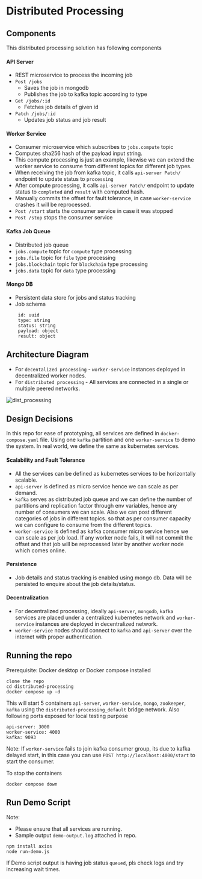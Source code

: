 # Distributed Processing

## Components
This distributed processing solution has following components

#### API Server 
  - REST microservice to process the incoming job
  - `Post /jobs `
    - Saves the job in mongodb
    - Publishes the job to kafka topic according to type
  - `Get /jobs/:id `
    - Fetches job details of given id
  - `Patch /jobs/:id `
    - Updates job status and job result  
  
#### Worker Service
  - Consumer microservice which subscribes to `jobs.compute` topic
  - Computes sha256 hash of the payload input string.
  - This compute processing is just an example, likewise we can extend the worker service to consume from different topics for different job types.
  - When receiving the job from kafka topic, it calls `api-server Patch/` endpoint to update status to `processing`
  - After compute processing, it calls `api-server Patch/` endpoint to update status to `completed` and `result` with computed hash.
  - Manually commits the offset for fault tolerance, in case `worker-service` crashes it will be reprocessed.
  - `Post /start` starts the consumer service in case it was stopped
  - `Post /stop` stops the consumer service

#### Kafka Job Queue
  - Distributed job queue
  - `jobs.compute` topic for `compute` type processing
  - `jobs.file` topic for `file` type processing
  - `jobs.blockchain` topic for `blockchain` type processing
  - `jobs.data` topic for `data` type processing

#### Mongo DB
  - Persistent data store for jobs and status tracking
  - Job schema
     ```
      id: uuid
      type: string
      status: string
      payload: object
      result: object 
     ```
     
## Architecture Diagram

- For `decentalized processing` - `worker-service` instances deployed in decentralized worker nodes.
- For `distributed processing`   - All services are connected in a single or multiple peered networks.
   
![dist_processing](https://github.com/user-attachments/assets/382e4948-173f-4dc2-bc10-ac44726be838)

## Design Decisions
In this repo for ease of prototyping, all services are defined in `docker-compose.yaml` file. 
Using one `kafka` partition and one `worker-service` to demo the system. 
In real world, we define the same as kubernetes services.

#### Scalability and Fault Tolerance
- All the services can be defined as kubernetes services to be horizontally scalable.
- `api-server` is defined as micro service hence we can scale as per demand.
- `kafka` serves as distributed job queue and we can define the number of partitions and replication factor through env variables, hence any number of consumers we can scale. Also we can post different categories of jobs in different topics. so that as per consumer capacity we can configure to consume from the different topics.
- `worker-service` is defined as kafka consumer micro service hence we can scale as per job load. If any worker node fails, it will not commit the offset and that job will be reprocessed later by another worker node which comes online.

#### Persistence
- Job details and status tracking is enabled using mongo db. Data will be persisted to enquire about the job details/status.

#### Decentralization
- For decentralized processing, ideally `api-server`, `mongodb`, `kafka` services are placed under a centralized kubernetes network and `worker-service` instances are deployed in decentralized network.
- `worker-service` nodes should connect to `kafka` and `api-server` over the internet with proper authentication. 


## Running the repo

Prerequisite: Docker desktop or Docker compose installed
```
clone the repo
cd distributed-processing
docker compose up -d
```
This will start 5 containers `api-server`, `worker-service`, `mongo`, `zookeeper`, `kafka` using the `distributed-processing_default` bridge network.
Also following ports exposed for local testing purpose
```
api-server: 3000
worker-service: 4000
kafka: 9093
```
Note: If `worker-service` fails to join kafka consumer group, its due to kafka delayed start, in this case you can use `POST http://localhost:4000/start` to start the consumer.

To stop the containers
```
docker compose down
```
## Run Demo Script
Note: 
- Please ensure that all services are running.
- Sample output `demo-output.log` attached in repo.

```
npm install axios
node run-demo.js
```
If Demo script output is having job status `queued`, pls check logs and try increasing wait times.

